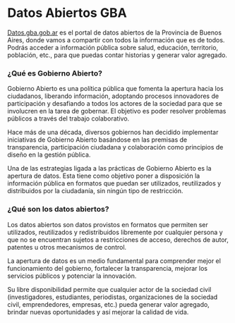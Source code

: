 # Datos Abiertos GBA

[Datos.gba.gob.ar] es el portal de datos abiertos de la Provincia de Buenos Aires, donde vamos a compartir con todos la información que es de todos. Podrás acceder a información pública sobre salud, educación, territorio, población, etc., para que puedas contar historias y generar valor agregado.


### ¿Qué es Gobierno Abierto?

Gobierno Abierto es una política pública que fomenta la apertura hacia los ciudadanos, liberando información, adoptando procesos innovadores de participación y desafiando a todos los actores de la sociedad para que se involucren en la tarea de gobernar. El objetivo es poder resolver problemas públicos a través del trabajo colaborativo.

Hace más de una década, diversos gobiernos han decidido implementar iniciativas de Gobierno Abierto basándose en las premisas de transparencia, participación ciudadana y colaboración como principios de diseño en la gestión pública.

Una de las estrategias ligada a las prácticas de Gobierno Abierto es la apertura de datos. Esta tiene como objetivo poner a disposición la información pública en formatos que puedan ser utilizados, reutilizados y distribuidos por la ciudadanía, sin ningún tipo de restricción.


### ¿Qué son los datos abiertos?

Los datos abiertos son datos provistos en formatos que permiten ser utilizados, reutilizados y redistribuidos libremente por cualquier persona y que no se encuentran sujetos a restricciones de acceso, derechos de autor, patentes u otros mecanismos de control.

La apertura de datos es un medio fundamental para comprender mejor el funcionamiento del gobierno, fortalecer la transparencia, mejorar los servicios públicos y potenciar la innovación.

Su libre disponibilidad permite que cualquier actor de la sociedad civil (investigadores, estudiantes, periodistas, organizaciones de la sociedad civil, emprendedores, empresas, etc.) pueda generar valor agregado, brindar nuevas oportunidades y así mejorar la calidad de vida.

[Datos.gba.gob.ar]: <https://[datos.gba.gob.ar]>
